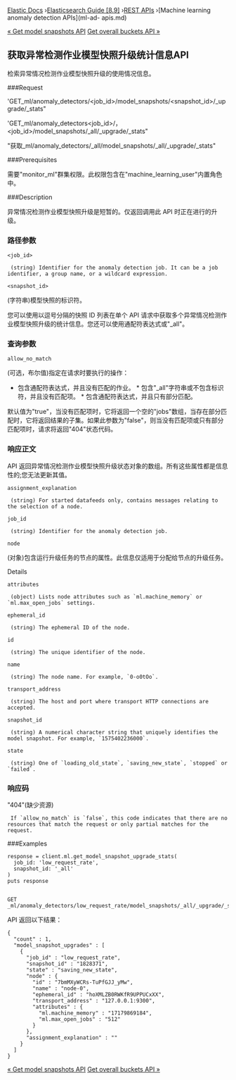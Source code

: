 

[Elastic Docs](/guide/) ›[Elasticsearch Guide [8.9]](index.md) ›[REST
APIs](rest-apis.md) ›[Machine learning anomaly detection APIs](ml-ad-
apis.md)

[« Get model snapshots API](ml-get-snapshot.md) [Get overall buckets API
»](ml-get-overall-buckets.md)

## 获取异常检测作业模型快照升级统计信息API

检索异常情况检测作业模型快照升级的使用情况信息。

###Request

'GET_ml/anomaly_detectors/<job_id>/model_snapshots/<snapshot_id>/_upgrade/_stats"

'GET_ml/anomaly_detectors<job_id>/，<job_id>/model_snapshots/_all/_upgrade/_stats"

"获取_ml/anomaly_detectors/_all/model_snapshots/_all/_upgrade/_stats"

###Prerequisites

需要"monitor_ml"群集权限。此权限包含在"machine_learning_user"内置角色中。

###Description

异常情况检测作业模型快照升级是短暂的。仅返回调用此 API 时正在进行的升级。

### 路径参数

`<job_id>`

     (string) Identifier for the anomaly detection job. It can be a job identifier, a group name, or a wildcard expression. 
`<snapshot_id>`

    

(字符串)模型快照的标识符。

您可以使用以逗号分隔的快照 ID 列表在单个 API 请求中获取多个异常情况检测作业模型快照升级的统计信息。您还可以使用通配符表达式或"_all"。

### 查询参数

`allow_no_match`

    

(可选，布尔值)指定在请求时要执行的操作：

* 包含通配符表达式，并且没有匹配的作业。  * 包含"_all"字符串或不包含标识符，并且没有匹配项。  * 包含通配符表达式，并且只有部分匹配。

默认值为"true"，当没有匹配项时，它将返回一个空的"jobs"数组，当存在部分匹配时，它将返回结果的子集。如果此参数为"false"，则当没有匹配项或只有部分匹配项时，请求将返回"404"状态代码。

### 响应正文

API 返回异常情况检测作业模型快照升级状态对象的数组。所有这些属性都是信息性的;您无法更新其值。

`assignment_explanation`

     (string) For started datafeeds only, contains messages relating to the selection of a node. 
`job_id`

     (string) Identifier for the anomaly detection job. 
`node`

    

(对象)包含运行升级任务的节点的属性。此信息仅适用于分配给节点的升级任务。

Details

`attributes`

     (object) Lists node attributes such as `ml.machine_memory` or `ml.max_open_jobs` settings. 
`ephemeral_id`

     (string) The ephemeral ID of the node. 
`id`

     (string) The unique identifier of the node. 
`name`

     (string) The node name. For example, `0-o0tOo`. 
`transport_address`

     (string) The host and port where transport HTTP connections are accepted. 

`snapshot_id`

     (string) A numerical character string that uniquely identifies the model snapshot. For example, `1575402236000`. 
`state`

     (string) One of `loading_old_state`, `saving_new_state`, `stopped` or `failed`. 

### 响应码

"404"(缺少资源)

     If `allow_no_match` is `false`, this code indicates that there are no resources that match the request or only partial matches for the request. 

###Examples

    
    
    response = client.ml.get_model_snapshot_upgrade_stats(
      job_id: 'low_request_rate',
      snapshot_id: '_all'
    )
    puts response
    
    
    GET _ml/anomaly_detectors/low_request_rate/model_snapshots/_all/_upgrade/_stats

API 返回以下结果：

    
    
    {
      "count" : 1,
      "model_snapshot_upgrades" : [
        {
          "job_id" : "low_request_rate",
          "snapshot_id" : "1828371",
          "state" : "saving_new_state",
          "node" : {
            "id" : "7bmMXyWCRs-TuPfGJJ_yMw",
            "name" : "node-0",
            "ephemeral_id" : "hoXMLZB0RWKfR9UPPUCxXX",
            "transport_address" : "127.0.0.1:9300",
            "attributes" : {
              "ml.machine_memory" : "17179869184",
              "ml.max_open_jobs" : "512"
            }
          },
          "assignment_explanation" : ""
        }
      ]
    }

[« Get model snapshots API](ml-get-snapshot.md) [Get overall buckets API
»](ml-get-overall-buckets.md)
